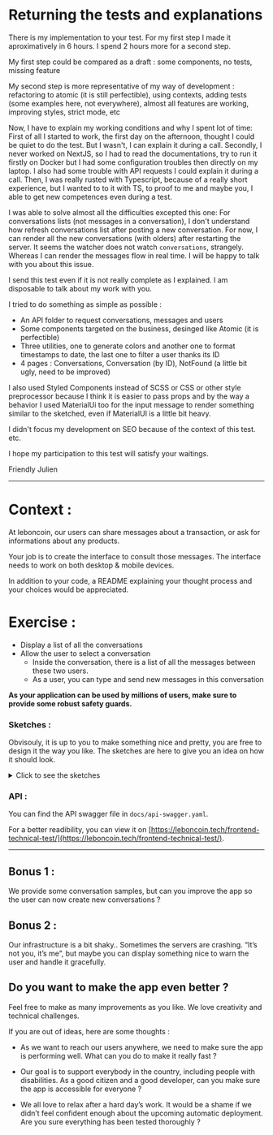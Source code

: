 # Returning the tests and explanations

There is my implementation to your test. 
For my first step I made it aproximatively in 6 hours. I spend 2 hours more for a second step.

My first step could be compared as a draft : some components, no tests, missing feature

My second step is more representative of my way of development : refactoring to atomic (it is still perfectible), using contexts, adding tests (some examples here, not everywhere), almost all features are working, improving styles, strict mode, etc

Now, I have to explain my working conditions and why I spent lot of time: 
First of all I started to work, the first day on the afternoon, thought I could be quiet to do the test. But I wasn't, I can explain it during a call.
Secondly, I never worked on NextJS, so I had to read the documentations, try to run it firstly on Docker but I had some configuration troubles then directly on my laptop. I also had some trouble with API requests I could explain it during a call.
Then, I was really rusted with Typescript, because of a really short experience, but I wanted to to it with TS, to proof to me and maybe you, I able to get new competences even during a test.

I was able to solve almost all the difficulties excepted this one:
For conversations lists (not messages in a conversation), I don't understand how refresh conversations list after posting a new conversation. For now, I can render all the new conversations (with olders) after restarting the server. It seems the watcher does not watch `conversations`, strangely. Whereas I can render the messages flow in real time.
I will be happy to talk with you about this issue.

I send this test even if it is not really complete as I explained. I am disposable to talk about my work with you.

I tried to do something as simple as possible :
- An API folder to request conversations, messages and users
- Some components targeted on the business, desinged like Atomic (it is perfectible) 
- Three utilities, one to generate colors and another one to format timestamps to date, the last one to filter a user thanks its ID
- 4 pages : Conversations, Conversation (by ID), NotFound (a little bit ugly, need to be improved)

I also used Styled Components instead of SCSS or CSS or other style preprocessor because I think it is easier to pass props and by the way a behavior
I used MaterialUi too for the input message to render something similar to the sketched, even if MaterialUI is a little bit heavy.

I didn't focus my development on SEO because of the context of this test. etc.

I hope my participation to this test will satisfy your waitings.

Friendly
Julien

-----

# Context :

At leboncoin, our users can share messages about a transaction, or ask for informations about any products.

Your job is to create the interface to consult those messages.
The interface needs to work on both desktop & mobile devices.

In addition to your code, a README explaining your thought process and your choices would be appreciated.

# Exercise :

- Display a list of all the conversations
- Allow the user to select a conversation
  - Inside the conversation, there is a list of all the messages between these two users.
  - As a user, you can type and send new messages in this conversation

**As your application can be used by millions of users, make sure to provide some robust safety guards.**

### Sketches :

Obvisouly, it is up to you to make something nice and pretty, you are free to design it the way you like. The sketches are here to give you an idea on how it should look.

<details>
  <summary>Click to see the sketches</summary>
  
Mobile list :

![](./sketches/list-mobile.jpg)

Desktop list :

![](./sketches/list-desktop.jpg)

Mobile conversation :

![](./sketches/conv-mobile.jpg)

Desktop conversation :

![](./sketches/conv-desktop.jpg)

</details>

### API :

You can find the API swagger file in `docs/api-swagger.yaml`.

For a better readibility, you can view it on [https://leboncoin.tech/frontend-technical-test/](https://leboncoin.tech/frontend-technical-test/).

---

## Bonus 1 :

We provide some conversation samples, but can you improve the app so the user can now create new conversations ?

## Bonus 2 :

Our infrastructure is a bit shaky.. Sometimes the servers are crashing. “It’s not you, it’s me”, but maybe you can display something nice to warn the user and handle it gracefully.

## Do you want to make the app even better ?

Feel free to make as many improvements as you like.
We love creativity and technical challenges.

If you are out of ideas, here are some thoughts :

- As we want to reach our users anywhere, we need to make sure the app is performing well. What can you do to make it really fast ?

- Our goal is to support everybody in the country, including people with disabilities. As a good citizen and a good developer, can you make sure the app is accessible for everyone ?

- We all love to relax after a hard day’s work. It would be a shame if we didn’t feel confident enough about the upcoming automatic deployment. Are you sure everything has been tested thoroughly ?
